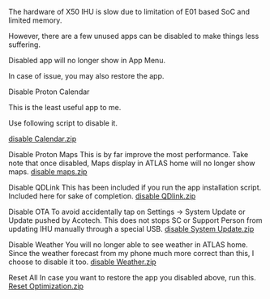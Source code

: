 The hardware of X50 IHU is slow due to limitation of E01 based SoC and limited memory.

However, there are a few unused apps can be disabled to make things less suffering. 

Disabled app will no longer show in App Menu.

In case of issue, you may also restore the app. 



Disable Proton Calendar

This is the least useful app to me. 

Use following script to disable it. 

[disable Calendar.zip](https://github.com/xeon1989/Proton-X50-APK-Installer-ATLAS/files/11172519/disable.Calendar.zip)


Disable Proton Maps
This is by far improve the most performance.
Take note that once disabled, Maps display in ATLAS home will no longer show maps. 
[disable maps.zip](https://github.com/xeon1989/Proton-X50-APK-Installer-ATLAS/files/11172526/disable.maps.zip)


Disable QDLink
This has been included if you run the app installation script.
Included here for sake of completion. 
[disable QDlink.zip](https://github.com/xeon1989/Proton-X50-APK-Installer-ATLAS/files/11172547/disable.QDlink.zip)


Disable OTA
To avoid accidentally tap on Settings -> System Update or Update pushed by Acotech.
This does not stops SC or Support Person from updating IHU manually through a special USB. 
[disable System Update.zip](https://github.com/xeon1989/Proton-X50-APK-Installer-ATLAS/files/11172575/disable.System.Update.zip)


Disable Weather 
You will no longer able to see weather in ATLAS home.
Since the weather forecast from my phone much more correct than this, I choose to disable it too.
[disable Weather.zip](https://github.com/xeon1989/Proton-X50-APK-Installer-ATLAS/files/11172607/disable.Weather.zip)


Reset All
In case you want to restore the app you disabled above, run this.
[Reset Optimization.zip](https://github.com/xeon1989/Proton-X50-APK-Installer-ATLAS/files/11172613/Reset.Optimization.zip)

